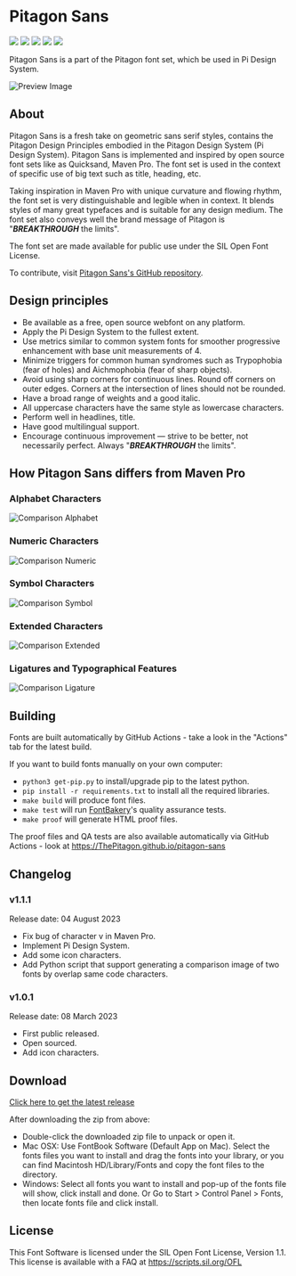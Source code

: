 # Pitagon Sans

[![][Fontbakery]](https://ThePitagon.github.io/pitagon-sans/fontbakery/fontbakery-report.html)
[![][Universal]](https://ThePitagon.github.io/pitagon-sans/fontbakery/fontbakery-report.html)
[![][GF Profile]](https://ThePitagon.github.io/pitagon-sans/fontbakery/fontbakery-report.html)
[![][Outline Correctness]](https://ThePitagon.github.io/pitagon-sans/fontbakery/fontbakery-report.html)
[![][Shaping]](https://ThePitagon.github.io/pitagon-sans/fontbakery/fontbakery-report.html)

[Fontbakery]: https://img.shields.io/endpoint?url=https%3A%2F%2Fraw.githubusercontent.com%2FThePitagon%2Fpitagon-sans%2Fgh-pages%2Fbadges%2Foverall.json

[GF Profile]: https://img.shields.io/endpoint?url=https%3A%2F%2Fraw.githubusercontent.com%2FThePitagon%2Fpitagon-sans%2Fgh-pages%2Fbadges%2FGoogleFonts.json

[Outline Correctness]: https://img.shields.io/endpoint?url=https%3A%2F%2Fraw.githubusercontent.com%2FThePitagon%2Fpitagon-sans%2Fgh-pages%2Fbadges%2FOutlineCorrectnessChecks.json

[Shaping]: https://img.shields.io/endpoint?url=https%3A%2F%2Fraw.githubusercontent.com%2FThePitagon%2Fpitagon-sans%2Fgh-pages%2Fbadges%2FShapingChecks.json

[Universal]: https://img.shields.io/endpoint?url=https%3A%2F%2Fraw.githubusercontent.com%2FThePitagon%2Fpitagon-sans%2Fgh-pages%2Fbadges%2FUniversal.json

Pitagon Sans is a part of the Pitagon font set, which be used in Pi Design System.

![Preview Image](documentation/image1.png)

## About

Pitagon Sans is a fresh take on geometric sans serif styles, contains the Pitagon Design Principles embodied in the
Pitagon Design System (Pi Design System). Pitagon Sans is implemented and inspired by open source font sets like as
Quicksand, Maven Pro. The font set is used in the context of specific use of big text such as title, heading, etc.

Taking inspiration in Maven Pro with unique curvature and flowing rhythm, the font set is very distinguishable and
legible when in context. It blends styles of many great typefaces and is suitable for any design medium. The font set
also conveys well the brand message of Pitagon is "<b><i>BREAKTHROUGH</i></b> the limits".

The font set are made available for public use under the SIL Open Font License.

To contribute, visit <a href="https://github.com/ThePitagon/pitagon-sans" target="_blank">Pitagon Sans's
GitHub repository</a>.

## Design principles

* Be available as a free, open source webfont on any platform.
* Apply the Pi Design System to the fullest extent.
* Use metrics similar to common system fonts for smoother progressive enhancement with base unit measurements of 4.
* Minimize triggers for common human syndromes such as Trypophobia (fear of holes) and Aichmophobia (fear of sharp
  objects).
* Avoid using sharp corners for continuous lines. Round off corners on outer edges. Corners at the intersection of lines
  should not be rounded.
* Have a broad range of weights and a good italic.
* All uppercase characters have the same style as lowercase characters.
* Perform well in headlines, title.
* Have good multilingual support.
* Encourage continuous improvement — strive to be better, not necessarily perfect. Always "<b><i>BREAKTHROUGH</i></b>
  the limits".

## How Pitagon Sans differs from Maven Pro

### Alphabet Characters

![Comparison Alphabet](documentation%2Fcomparison_alphabet.png)

### Numeric Characters

![Comparison Numeric](documentation%2Fcomparison_numeric.png)

### Symbol Characters

![Comparison Symbol](documentation%2Fcomparison_symbol.png)

### Extended Characters

![Comparison Extended](documentation%2Fcomparison_extended.png)

### Ligatures and Typographical Features

![Comparison Ligature](documentation%2Fcomparison_ligature.png)

## Building

Fonts are built automatically by GitHub Actions - take a look in the "Actions" tab for the latest build.

If you want to build fonts manually on your own computer:

* `python3 get-pip.py` to install/upgrade pip to the latest python.
* `pip install -r requirements.txt` to install all the required libraries.
* `make build` will produce font files.
* `make test` will run [FontBakery](https://github.com/googlefonts/fontbakery)'s quality assurance tests.
* `make proof` will generate HTML proof files.

The proof files and QA tests are also available automatically via GitHub Actions - look
at https://ThePitagon.github.io/pitagon-sans

## Changelog

### v1.1.1

Release date: 04 August 2023

- Fix bug of character v in Maven Pro.
- Implement Pi Design System.
- Add some icon characters.
- Add Python script that support generating a comparison image of two fonts by overlap same code characters.

### v1.0.1

Release date: 08 March 2023

- First public released.
- Open sourced.
- Add icon characters.

## Download

[Click here to get the latest release](https://github.com/ThePitagon/pitagon-sans/releases/latest)

After downloading the zip from above:

- Double-click the downloaded zip file to unpack or open it.
- Mac OSX: Use FontBook Software (Default App on Mac). Select the fonts files you want to install and drag the fonts
  into your library, or you can find Macintosh HD/Library/Fonts and copy the font files to the directory.
- Windows: Select all fonts you want to install and pop-up of the fonts file will show, click install and done. Or Go to
  Start > Control Panel > Fonts, then locate fonts file and click install.

## License

This Font Software is licensed under the SIL Open Font License, Version 1.1. This license is available with a FAQ at
https://scripts.sil.org/OFL
